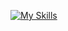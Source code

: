 [![My Skills](https://skillicons.dev/icons?i=cpp,python,mysql,linux,terminal)](https://skillicons.dev)

